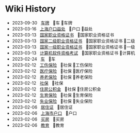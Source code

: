 # Wiki History

- 2023-09-30&nbsp;&nbsp; [车牌](/0020_车_车牌)&nbsp;&nbsp; :bookmark:车 :bookmark:车牌
- 2023-03-16&nbsp;&nbsp; [上海户口益处](/0019_户口_益处)&nbsp;&nbsp; :bookmark:户口 :bookmark:益处
- 2023-03-13&nbsp;&nbsp; [国家职业资格证书](/0015_国家职业资格证书)&nbsp;&nbsp; :bookmark:国家职业资格证书
- 2023-03-13&nbsp;&nbsp; [国家二级职业资格证书](/0017_国家职业资格证书_二级)&nbsp;&nbsp; :bookmark:国家职业资格证书 :bookmark:二级
- 2023-03-13&nbsp;&nbsp; [国家一级职业资格证书](/0016_国家职业资格证书_一级)&nbsp;&nbsp; :bookmark:国家职业资格证书 :bookmark:一级
- 2023-03-13&nbsp;&nbsp; [计算机软件资格考试](/0018_国家职业资格证书_计算机)&nbsp;&nbsp; :bookmark:国家职业资格证书 :bookmark:计算机
- 2023-02-24&nbsp;&nbsp; [车](/0014_车)&nbsp;&nbsp; :bookmark:车
- 2023-02-12&nbsp;&nbsp; [工伤保险](/0012_社保_工伤保险)&nbsp;&nbsp; :bookmark:社保 :bookmark:工伤保险
- 2023-02-12&nbsp;&nbsp; [医疗保险](/0009_社保_医疗保险)&nbsp;&nbsp; :bookmark:社保 :bookmark:医疗保险
- 2023-02-12&nbsp;&nbsp; [养老保险](/0008_社保_养老保险)&nbsp;&nbsp; :bookmark:社保 :bookmark:养老保险
- 2023-02-12&nbsp;&nbsp; [社保](/0007_社保)&nbsp;&nbsp; :bookmark:社保
- 2023-02-12&nbsp;&nbsp; [住房公积金](/0013_社保_住房公积金)&nbsp;&nbsp; :bookmark:社保 :bookmark:住房公积金
- 2023-02-12&nbsp;&nbsp; [生育保险](/0010_社保_生育保险)&nbsp;&nbsp; :bookmark:社保 :bookmark:生育保险
- 2023-02-12&nbsp;&nbsp; [失业保险](/0011_社保_失业保险)&nbsp;&nbsp; :bookmark:社保 :bookmark:失业保险
- 2023-02-06&nbsp;&nbsp; [居住证](/0003_居住证)&nbsp;&nbsp; :bookmark:居住证
- 2023-02-06&nbsp;&nbsp; [上海市户口](/0004_户口)&nbsp;&nbsp; :bookmark:户口
- 2023-02-06&nbsp;&nbsp; [买房](/0005_买房)&nbsp;&nbsp; :bookmark:买房
- 2023-02-06&nbsp;&nbsp; [教育](/0006_教育)&nbsp;&nbsp; :bookmark:教育
